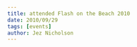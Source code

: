 ```yaml
---
title: attended Flash on the Beach 2010
date: 2010/09/29
tags: [events]
author: Jez Nicholson
---
```

